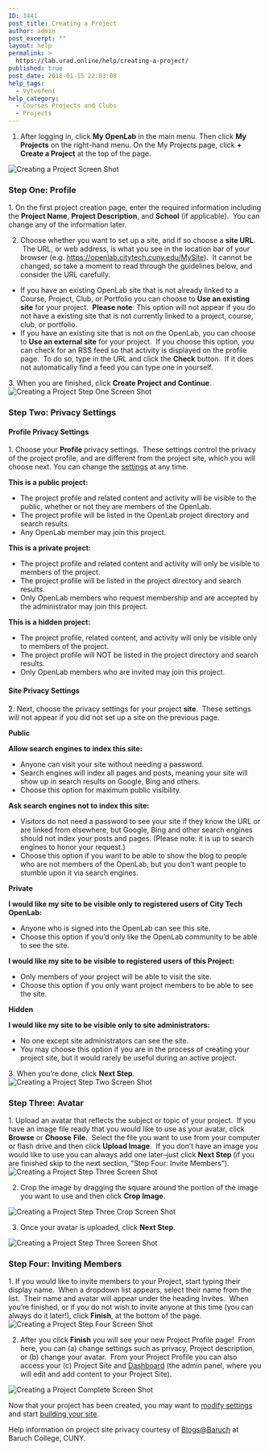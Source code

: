 ```yaml
---
ID: 1441
post_title: Creating a Project
author: admin
post_excerpt: ""
layout: help
permalink: >
  https://lab.urad.online/help/creating-a-project/
published: true
post_date: 2018-01-15 22:03:08
help_tags:
  - Vytvoření
help_category:
  - Courses Projects and Clubs
  - Projects
---
```

1. After logging in, click <strong>My OpenLab</strong> in the main menu. Then click <strong>My Projects</strong> on the right-hand menu. On the My Projects page, click <strong>+ Create a Project</strong> at the top of the page.

<img class="alignnone wp-image-36685 size-full" src="https://openlab.citytech.cuny.edu/wp-content/uploads/2012/09/Creating_Project_1_v2.png" alt="Creating a Project Screen Shot" />
<h3>Step One: Profile</h3>
1. On the first project creation page, enter the required information including the <strong>Project Name</strong>, <strong>Project Description</strong>, and <strong>School</strong> (if applicable).  You can change any of the information later.

2. Choose whether you want to set up a site, and if so choose a <strong>site URL</strong>.  The URL, or web address, is what you see in the location bar of your browser (e.g. https://openlab.citytech.cuny.edu/MySite).  It cannot be changed, so take a moment to read through the guidelines below, and consider the URL carefully.
<ul>
 	<li>If you have an existing OpenLab site that is not already linked to a Course, Project, Club, or Portfolio you can choose to <strong>Use an existing site</strong> for your project.  <strong>Please note</strong>: This option will not appear if you do not have a existing site that is not currently linked to a project, course, club, or portfolio.</li>
 	<li>If you have an existing site that is not on the OpenLab, you can choose to <strong>Use an external site</strong> for your project.  If you choose this option, you can check for an RSS feed so that activity is displayed on the profile page.  To do so, type in the URL and click the <strong>Check</strong> button.  If it does not automatically find a feed you can type one in yourself.</li>
</ul>
3. When you are finished, click <strong>Create Project and Continue</strong>.

<img class="alignnone wp-image-36686 size-full" src="https://openlab.citytech.cuny.edu/wp-content/uploads/2012/09/Creating_Project_2_v2.png" alt="Creating a Project Step One Screen Shot" />
<h3>Step Two: Privacy Settings</h3>
<h4>Profile Privacy Settings</h4>
1. Choose your <strong>Profile </strong>privacy settings.  These settings control the privacy of the project profile, and are different from the project site, which you will choose next. You can change the <a title="Changing privacy and other settings for a Course, Project, or Club" href="https://lab.urad.online/help/changing-privacy-and-other-settings-for-a-course-project-or-club/">settings</a> at any time.

<strong>This is a public project:</strong>
<ul>
 	<li>The project profile and related content and activity will be visible to the public, whether or not they are members of the OpenLab.</li>
 	<li>The project profile will be listed in the OpenLab project directory and search results.</li>
 	<li>Any OpenLab member may join this project.</li>
</ul>
<strong>This is a private project:</strong>
<ul>
 	<li>The project profile and related content and activity will only be visible to members of the project.</li>
 	<li>The project profile will be listed in the project directory and search results.</li>
 	<li>Only OpenLab members who request membership and are accepted by the administrator may join this project.</li>
</ul>
<strong>This is a hidden project:</strong>
<ul>
 	<li>The project profile, related content, and activity will only be visible only to members of the project.</li>
 	<li>The project profile will NOT be listed in the project directory and search results.</li>
 	<li>Only OpenLab members who are invited may join this project.</li>
</ul>
<h4>Site Privacy Settings</h4>
2. Next, choose the privacy settings for your project <strong>site</strong>.  These settings will not appear if you did not set up a site on the previous page.

<strong>Public</strong>

<strong>Allow search engines to index this site:</strong>
<ul>
 	<li>Anyone can visit your site without needing a password.</li>
 	<li>Search engines will index all pages and posts, meaning your site will show up in search results on Google, Bing and others.</li>
 	<li>Choose this option for maximum public visibility.</li>
</ul>
<strong>Ask search engines not to index this site:</strong>
<ul>
 	<li>Visitors do not need a password to see your site if they know the URL or are linked from elsewhere, but Google, Bing and other search engines should not index your posts and pages. (Please note: it is up to search engines to honor your request.)</li>
 	<li>Choose this option if you want to be able to show the blog to people who are not members of the OpenLab, but you don’t want people to stumble upon it via search engines.</li>
</ul>
<strong>Private</strong>

<strong>I would like my site to be visible only to registered users of City Tech OpenLab:</strong>
<ul>
 	<li>Anyone who is signed into the OpenLab can see this site.</li>
 	<li>Choose this option if you’d only like the OpenLab community to be able to see the site.</li>
</ul>
<strong>I would like my site to be visible to registered users of this Project:</strong>
<ul>
 	<li>Only members of your project will be able to visit the site.</li>
 	<li>Choose this option if you only want project members to be able to see the site.</li>
</ul>
<strong>Hidden</strong>

<strong>I would like my site to be visible only to site administrators:</strong>
<ul>
 	<li>No one except site administrators can see the site.</li>
 	<li>You may choose this option if you are in the process of creating your project site, but it would rarely be useful during an active project.</li>
</ul>
3. When you’re done, click <strong>Next Step</strong>.

<img class="alignnone wp-image-36687 size-full" src="https://openlab.citytech.cuny.edu/wp-content/uploads/2012/09/Creating_Project_3_v2.png" alt="Creating a Project Step Two Screen Shot" />
<h3>Step Three: Avatar</h3>
1. Upload an avatar that reflects the subject or topic of your project.  If you have an image file ready that you would like to use as your avatar, click <strong>Browse</strong> or <strong>Choose</strong> <strong>File</strong>.  Select the file you want to use from your computer or flash drive and then click <strong>Upload Image</strong>.  If you don’t have an image you would like to use you can always add one later–just click <strong>Next Step </strong>(if you are finished skip to the next section, “Step Four: Invite Members”).

<img class="alignnone wp-image-36688 size-full" src="https://openlab.citytech.cuny.edu/wp-content/uploads/2012/09/Creating_Project_4_v2.png" alt="Creating a Project Step Three Screen Shot" />

2. Crop the image by dragging the square around the portion of the image you want to use and then click <strong>Crop Image</strong>.

<img class="alignnone wp-image-36689 size-full" src="https://openlab.citytech.cuny.edu/wp-content/uploads/2012/09/Creating_Project_5_v2.jpg" alt="Creating a Project Step Three Crop Screen Shot" />

3. Once your avatar is uploaded, click <strong>Next Step</strong>.

<img class="alignnone wp-image-36690 size-full" src="https://openlab.citytech.cuny.edu/wp-content/uploads/2012/09/Creating_Project_6_v2.png" alt="Creating a Project Step Three Screen Shot" />
<h3>Step Four: Inviting Members</h3>
1. If you would like to invite members to your Project, start typing their display name.  When a dropdown list appears, select their name from the list.  Their name and avatar will appear under the heading Invites.  When you’re finished, or if you do not wish to invite anyone at this time (you can always do it later!), click <strong>Finish</strong>, at the bottom of the page.

<img class="alignnone wp-image-36691 size-full" src="https://openlab.citytech.cuny.edu/wp-content/uploads/2012/09/Creating_Project_7_v2.png" alt="Creating a Project Step Four Screen Shot" />

2. After you click <strong>Finish</strong> you will see your new Project Profile page!  From here, you can (a) change settings such as privacy, Project description, or (b) change your avatar.  From your Project Profile you can also access your (c) Project Site and <a title="What is the Site Dashboard?" href="https://lab.urad.online/help/what-is-the-site-dashboard/">Dashboard</a> (the admin panel, where you will edit and add content to your Project Site).

<img class="alignnone wp-image-36692 size-full" src="https://openlab.citytech.cuny.edu/wp-content/uploads/2012/09/Creating_Project_8_v2.png" alt="Creating a Project Complete Screen Shot" />

Now that your project has been created, you may want to <a title="Changing privacy and other settings for a Course, Project, or Club" href="https://lab.urad.online/help/changing-privacy-and-other-settings-for-a-course-project-or-club/">modify settings</a> and start <a href="https://lab.urad.online/help/help-category/sites-on-the-openlab/">building your site</a>.

Help information on project site privacy courtesy of <a href="http://blsciblogs.baruch.cuny.edu">Blogs@Baruch</a> at Baruch College, CUNY.